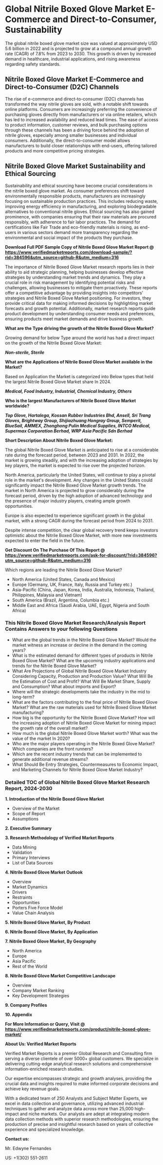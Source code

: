 <h1>Global Nitrile Boxed Glove Market E-Commerce and Direct-to-Consumer, Sustainability</h1><p class=""><p>The global nitrile boxed glove market size was valued at approximately USD 5.6 billion in 2022 and is projected to grow at a compound annual growth rate (CAGR) of 7.8% from 2023 to 2030. This growth is driven by increased demand in healthcare, industrial applications, and rising awareness regarding safety standards.</p><h2>Nitrile Boxed Glove Market E-Commerce and Direct-to-Consumer (D2C) Channels</h2><p>The rise of e-commerce and direct-to-consumer (D2C) channels has transformed the way nitrile gloves are sold, with a notable shift towards online platforms. Consumers are increasingly preferring the convenience of purchasing gloves directly from manufacturers or via online retailers, which has led to increased availability and reduced lead times. The ease of access to product information, customer reviews, and bulk purchasing options through these channels has been a driving force behind the adoption of nitrile gloves, especially among smaller businesses and individual consumers. Additionally, the direct-to-consumer model allows manufacturers to build closer relationships with end-users, offering tailored products and more competitive pricing strategies.</p><h2>Nitrile Boxed Glove Market Sustainability and Ethical Sourcing</h2><p>Sustainability and ethical sourcing have become crucial considerations in the nitrile boxed glove market. As consumer preferences shift toward environmentally responsible products, manufacturers are increasingly focusing on sustainable production practices. This includes reducing waste, improving energy efficiency in manufacturing, and exploring biodegradable alternatives to conventional nitrile gloves. Ethical sourcing has also gained prominence, with companies ensuring that their raw materials are procured responsibly, with adherence to fair labor practices. The demand for certifications like Fair Trade and eco-friendly materials is rising, as end-users in various sectors demand more transparency regarding the environmental and social impact of the products they purchase.</p></p><p class=""><strong>Download Full PDF Sample Copy of Nitrile Boxed Glove Market Report @ <a href="https://www.verifiedmarketreports.com/download-sample/?rid=384596&utm_source=github-R&utm_medium=316" target="_blank">https://www.verifiedmarketreports.com/download-sample/?rid=384596&utm_source=github-R&utm_medium=316</a></strong></p><p>The importance of&nbsp;Nitrile Boxed Glove Market research reports lies in their ability to aid strategic planning, helping businesses develop effective strategies by understanding market trends and dynamics. They play a crucial role in risk management by identifying potential risks and challenges, allowing businesses to mitigate them proactively. These reports offer a competitive advantage by providing insights into competitors' strategies and Nitrile Boxed Glove Market positioning. For investors, they provide critical data for making informed decisions by highlighting market forecasts and growth potential. Additionally, market research reports guide product development by understanding consumer needs and preferences, ensuring products meet market demands and drive business growth.</p><p><strong>What are the&nbsp;Type driving the growth of the Nitrile Boxed Glove Market?</strong></p><p id="" class="">Growing demand for below Type around the world has had a direct impact on the growth of the Nitrile Boxed Glove Market:</p><p class=""><em><strong>Non-sterile, Sterile</strong></em></p><p class=""><strong>What are the&nbsp;Applications&nbsp;of Nitrile Boxed Glove Market available in the Market?</strong></p><p id="" class="">Based on Application the Market is categorized into Below types that held the largest Nitrile Boxed Glove Market share In 2024.</p><p class=""><em><strong>Medical, Food Industry, Industrial, Chemical Industry, Others</strong></em></p><p class=""><strong>Who is the largest Manufacturers of Nitrile Boxed Glove Market worldwide?</strong></p><p><em><strong>Top Glove, Hartalega, Kossan Rubber Industries Bhd, Ansell, Sri Trang Gloves, Brightway Group, Shijiazhuang Hongray Group, Semperit, BlueSail, AMMEX, Zhonghong Pulin Medical Supplies, INTCO Medical, Supermax Corporation Berhad, WRP Asia Pacific Sdn Berhad</strong></em></p><p id="" class=""><strong>Short Description About Nitrile Boxed Glove Market:</strong></p><p>The global Nitrile Boxed Glove Market is anticipated to rise at a considerable rate during the forecast period, between 2023 and 2031. In 2022, the market is growing steadily, and with the increasing adoption of strategies by key players, the market is expected to rise over the projected horizon.</p><p>North America, particularly the United States, will continue to play a pivotal role in the market's development. Any changes in the United States could significantly impact the Nitrile Boxed Glove Market growth trends. The market in North America is projected to grow considerably during the forecast period, driven by the high adoption of advanced technology and the presence of major industry players, creating ample growth opportunities.</p><p>Europe is also expected to experience significant growth in the global market, with a strong CAGR during the forecast period from 2024 to 2031.</p><p>Despite intense competition, the clear global recovery trend keeps investors optimistic about the Nitrile Boxed Glove Market, with more new investments expected to enter the field in the future.</p><p id="" class=""><strong>Get Discount On The Purchase Of This Report @ <a href="https://www.verifiedmarketreports.com/ask-for-discount/?rid=384596?utm_source=github-R&utm_medium=316" target="_blank">https://www.verifiedmarketreports.com/ask-for-discount/?rid=384596?utm_source=github-R&utm_medium=316</a></strong></p><p class="">Which regions are leading the Nitrile Boxed Glove Market?</p><ul><li>North America (United States, Canada and Mexico)</li><li>Europe (Germany, UK, France, Italy, Russia and Turkey etc.)</li><li>Asia-Pacific (China, Japan, Korea, India, Australia, Indonesia, Thailand, Philippines, Malaysia and Vietnam)</li><li>South America (Brazil, Argentina, Columbia etc.)</li><li>Middle East and Africa (Saudi Arabia, UAE, Egypt, Nigeria and South Africa)</li></ul><h3 id="" class="">This Nitrile Boxed Glove Market Research/Analysis Report Contains Answers to your following Questions</h3><ul><li>What are the global trends in the Nitrile Boxed Glove Market? Would the market witness an increase or decline in the demand in the coming years?</li><li>What is the estimated demand for different types of products in Nitrile Boxed Glove Market? What are the upcoming industry applications and trends for the Nitrile Boxed Glove Market?</li><li>What Are Projections of Global Nitrile Boxed Glove Market Industry Considering Capacity, Production and Production Value? What Will Be the Estimation of Cost and Profit? What Will Be Market Share, Supply and Consumption? What about imports and Export?</li><li>Where will the strategic developments take the industry in the mid to long-term?</li><li>What are the factors contributing to the final price of Nitrile Boxed Glove Market? What are the raw materials used for Nitrile Boxed Glove Market manufacturing?</li><li>How big is the opportunity for the Nitrile Boxed Glove Market? How will the increasing adoption of Nitrile Boxed Glove Market for mining impact the growth rate of the overall market?</li><li>How much is the global Nitrile Boxed Glove Market worth? What was the value of the market In 2020?</li><li>Who are the major players operating in the Nitrile Boxed Glove Market? Which companies are the front runners?</li><li>Which are the recent industry trends that can be implemented to generate additional revenue streams?</li><li>What Should Be Entry Strategies, Countermeasures to Economic Impact, and Marketing Channels for Nitrile Boxed Glove Market Industry?</li></ul><h3 id="" class="">Detailed TOC of Global Nitrile Boxed Glove Market Research Report, 2024-2030</h3><p id="" class=""><strong>1. Introduction of the Nitrile Boxed Glove Market</strong></p><ul><li>Overview of the Market</li><li>Scope of Report</li><li>Assumptions</li></ul><p id="" class=""><strong>2. Executive Summary</strong></p><p id="" class=""><strong>3. Research Methodology of Verified Market Reports</strong></p><ul><li>Data Mining</li><li>Validation</li><li>Primary Interviews</li><li>List of Data Sources</li></ul><p id="" class=""><strong>4. Nitrile Boxed Glove Market Outlook</strong></p><ul><li>Overview</li><li>Market Dynamics</li><li>Drivers</li><li>Restraints</li><li>Opportunities</li><li>Porters Five Force Model</li><li>Value Chain Analysis</li></ul><p id="" class=""><strong>5. Nitrile Boxed Glove Market, By Product</strong></p><p id="" class=""><strong>6. Nitrile Boxed Glove Market, By Application</strong></p><p id="" class=""><strong>7. Nitrile Boxed Glove Market, By Geography</strong></p><ul><li>North America</li><li>Europe</li><li>Asia Pacific</li><li>Rest of the World</li></ul><p id="" class=""><strong>8. Nitrile Boxed Glove Market Competitive Landscape</strong></p><ul><li>Overview</li><li>Company Market Ranking</li><li>Key Development Strategies</li></ul><p id="" class=""><strong>9. Company Profiles</strong></p><p id="" class=""><strong>10. Appendix</strong></p><p id="" class=""><strong>For More Information or Query, Visit @ <a href="https://www.verifiedmarketreports.com/product/nitrile-boxed-glove-market/" target="_blank">https://www.verifiedmarketreports.com/product/nitrile-boxed-glove-market/</a></strong></p><p id="" class=""><strong>About Us: Verified Market Reports</strong></p><p id="" class="">Verified Market Reports is a premier Global Research and Consulting firm serving a diverse clientele of over 5000+ global customers. We specialize in delivering cutting-edge analytical research solutions and comprehensive information-enriched research studies.</p><p id="" class="">Our expertise encompasses strategic and growth analyses, providing the crucial data and insights required to make informed corporate decisions and achieve key revenue goals.</p><p id="" class="">With a dedicated team of 250 Analysts and Subject Matter Experts, we excel in data collection and governance, utilizing advanced industrial techniques to gather and analyze data across more than 25,000 high-impact and niche markets. Our analysts are adept at integrating modern data collection methods with superior research methodologies, ensuring the production of precise and insightful research based on years of collective experience and specialized knowledge.</p><p id="" class=""><strong>Contact us:</strong></p><p id="" class="">Mr. Edwyne Fernandes</p><p id="" class="">US: +1(302) 551-2611</p>